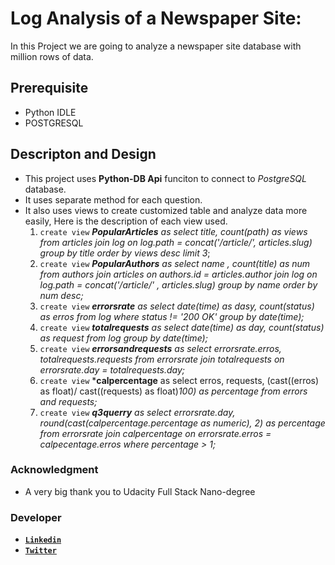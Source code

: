 # Log Analysis of a Newspaper Site:
In this Project we are going to analyze a newspaper site database with million rows  of data. 
## Prerequisite
 - Python IDLE
 - POSTGRESQL
## Descripton and Design
  - This project uses **Python-DB Api** funciton to connect to *PostgreSQL* database.
  - It uses separate method for each question.
  - It also uses views to create customized table and analyze data more easily, Here is the description of each view used.
    1. `create view` ***PopularArticles**  as select title, count(path) as views from articles join log on  log.path = concat('/article/', articles.slug) group by title order by views desc limit 3*;
    2. `create view` ***PopularAuthors** as select name , count(title) as num from authors join articles on authors.id = articles.author join log on log.path = concat('/article/' , articles.slug) group by name  order by num desc;*
    3. `create view` ***errorsrate** as select date(time) as dasy, count(status) as erros from log where status != '200 OK' group by date(time);*
    4. `create view` ***totalrequests** as select date(time) as day, count(status) as request from log group by date(time);*
    5. `create view` ***errorsandrequests** as select errorsrate.erros, totalrequests.requests from errorsrate join totalrequests on errorsrate.day = totalrequests.day;*
    6. `create view` ***calpercentage** as select erros, requests, (cast((erros) as float)/ cast((requests) as float)*100) as percentage from errors and requests;*
    7. `create view` ***q3querry** as select errorsrate.day, round(cast(calpercentage.percentage as numeric), 2) as percentage from errorsrate join calpercentage on errorsrate.erros = calpecentage.erros where percentage > 1;*
### Acknowledgment
- A very big thank you to Udacity Full Stack Nano-degree
### Developer
- **[`Linkedin`](https://linkedin.com/in/yasirrazakhan/)**
- **[`Twitter`](https://twitter.com/yasirrazakhan93)**